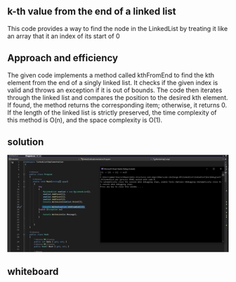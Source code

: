 ## k-th value from the end of a linked list
This code provides a way to find the node in the LinkedList by treating it like an array that it an index of its start of 0 
## Approach and efficiency
The given code implements a method called kthFromEnd to find the kth element from the end of a singly linked list. It checks if the given index is valid and throws an exception if it is out of bounds. The code then iterates through the linked list and compares the position to the desired kth element. If found, the method returns the corresponding item; otherwise, it returns 0. If the length of the linked list is strictly preserved, the time complexity of this method is O(n), and the space complexity is O(1).
## solution
![](./4040.png)

## whiteboard
